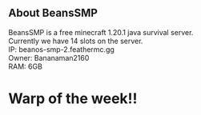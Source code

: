 ## About BeansSMP
BeansSMP is a free minecraft 1.20.1 java survival server.<br>
Currently we have 14 slots on the server.<br>
IP: beanos-smp-2.feathermc.gg<br>
Owner: Bananaman2160<br>
RAM: 6GB<br>

# Warp of the week!!

